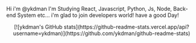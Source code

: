 Hi i'm @ykdman
I'm Studying React, Javascript, Python, Js, Node, Back-end System etc...
i'm glad to join developers world!
have a good Day!
<div align="center">
[![ykdman's GitHub stats](https://github-readme-stats.vercel.app/api?username=ykdman)](https://github.com/ykdman/github-readme-stats)
</div>

<!---
ykdman/ykdman is a ✨ special ✨ repository because its `README.md` (this file) appears on your GitHub profile.
You can click the Preview link to take a look at your changes.
--->

